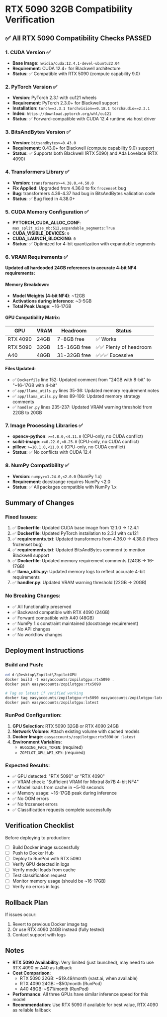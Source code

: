# RTX 5090 32GB Compatibility Verification

## ✅ All RTX 5090 Compatibility Checks PASSED

### 1. CUDA Version ✅
- **Base Image**: `nvidia/cuda:12.4.1-devel-ubuntu22.04`
- **Requirement**: CUDA 12.4+ for Blackwell architecture
- **Status**: ✅ Compatible with RTX 5090 (compute capability 9.0)

### 2. PyTorch Version ✅
- **Version**: PyTorch 2.3.1 with cu121 wheels
- **Requirement**: PyTorch 2.3.0+ for Blackwell support
- **Installation**: `torch==2.3.1 torchvision==0.18.1 torchaudio==2.3.1`
- **Index**: `https://download.pytorch.org/whl/cu121`
- **Status**: ✅ Forward-compatible with CUDA 12.4 runtime via host driver

### 3. BitsAndBytes Version ✅
- **Version**: `bitsandbytes>=0.43.0`
- **Requirement**: 0.43.0+ for Blackwell (compute capability 9.0) support
- **Status**: ✅ Supports both Blackwell (RTX 5090) and Ada Lovelace (RTX 4090)

### 4. Transformers Library ✅
- **Version**: `transformers>=4.38.0,<4.50.0`
- **Fix Applied**: Upgraded from 4.36.0 to fix `frozenset` bug
- **Bug**: transformers 4.36-4.37 had bug in BitsAndBytes validation code
- **Status**: ✅ Bug fixed in 4.38.0+

### 5. CUDA Memory Configuration ✅
- **PYTORCH_CUDA_ALLOC_CONF**: `max_split_size_mb:512,expandable_segments:True`
- **CUDA_VISIBLE_DEVICES**: `0`
- **CUDA_LAUNCH_BLOCKING**: `0`
- **Status**: ✅ Optimized for 4-bit quantization with expandable segments

### 6. VRAM Requirements ✅
**Updated all hardcoded 24GB references to accurate 4-bit NF4 requirements:**

#### Memory Breakdown:
- **Model Weights (4-bit NF4)**: ~12GB
- **Activations during inference**: ~3-5GB
- **Total Peak Usage**: ~16-17GB

#### GPU Compatibility Matrix:
| GPU | VRAM | Headroom | Status |
|-----|------|----------|--------|
| RTX 4090 | 24GB | 7-8GB free | ✅ Works |
| RTX 5090 | 32GB | 15-16GB free | ✅✅ Plenty of headroom |
| A40 | 48GB | 31-32GB free | ✅✅✅ Excessive |

#### Files Updated:
- ✅ `Dockerfile` line 152: Updated comment from "24GB with 8-bit" to "~16-17GB with 4-bit"
- ✅ `app/llama_utils.py` lines 35-36: Updated memory requirement notes
- ✅ `app/llama_utils.py` lines 89-106: Updated memory strategy comments
- ✅ `handler.py` lines 235-237: Updated VRAM warning threshold from 22GB to 20GB

### 7. Image Processing Libraries ✅
- **opencv-python**: `>=4.8.0,<4.11.0` (CPU-only, no CUDA conflict)
- **scikit-image**: `>=0.22.0,<0.25.0` (CPU-only, no CUDA conflict)
- **pillow**: `>=10.1.0,<11.0.0` (CPU-only, no CUDA conflict)
- **Status**: ✅ No conflicts with CUDA 12.4

### 8. NumPy Compatibility ✅
- **Version**: `numpy>=1.24.0,<2.0.0` (NumPy 1.x)
- **Requirement**: docstrange requires NumPy <2.0
- **Status**: ✅ All packages compatible with NumPy 1.x

## Summary of Changes

### Fixed Issues:
1. ✅ **Dockerfile**: Updated CUDA base image from 12.1.0 → 12.4.1
2. ✅ **Dockerfile**: Updated PyTorch installation to 2.3.1 with cu121
3. ✅ **requirements.txt**: Updated transformers from 4.36.0 → 4.38.0 (fixes frozenset bug)
4. ✅ **requirements.txt**: Updated BitsAndBytes comment to mention Blackwell support
5. ✅ **Dockerfile**: Updated memory requirement comments (24GB → 16-17GB)
6. ✅ **llama_utils.py**: Updated memory logs to reflect accurate 4-bit requirements
7. ✅ **handler.py**: Updated VRAM warning threshold (22GB → 20GB)

### No Breaking Changes:
- ✅ All functionality preserved
- ✅ Backward compatible with RTX 4090 (24GB)
- ✅ Forward compatible with A40 (48GB)
- ✅ NumPy 1.x constraint maintained (docstrange requirement)
- ✅ No API changes
- ✅ No workflow changes

## Deployment Instructions

### Build and Push:
```powershell
cd d:\Desktop\Zopilot\ZopilotGPU
docker build -t easyaccounts/zopilotgpu:rtx5090 .
docker push easyaccounts/zopilotgpu:rtx5090

# Tag as latest if verified working
docker tag easyaccounts/zopilotgpu:rtx5090 easyaccounts/zopilotgpu:latest
docker push easyaccounts/zopilotgpu:latest
```

### RunPod Configuration:
1. **GPU Selection**: RTX 5090 32GB or RTX 4090 24GB
2. **Network Volume**: Attach existing volume with cached models
3. **Docker Image**: `easyaccounts/zopilotgpu:rtx5090` or `:latest`
4. **Environment Variables**: 
   - `HUGGING_FACE_TOKEN`: (required)
   - `ZOPILOT_GPU_API_KEY`: (required)

### Expected Results:
- ✅ GPU detected: "RTX 5090" or "RTX 4090"
- ✅ VRAM check: "Sufficient VRAM for Mixtral 8x7B 4-bit NF4"
- ✅ Model loads from cache in ~5-10 seconds
- ✅ Memory usage: ~16-17GB peak during inference
- ✅ No OOM errors
- ✅ No frozenset errors
- ✅ Classification requests complete successfully

## Verification Checklist

Before deploying to production:
- [ ] Build Docker image successfully
- [ ] Push to Docker Hub
- [ ] Deploy to RunPod with RTX 5090
- [ ] Verify GPU detected in logs
- [ ] Verify model loads from cache
- [ ] Test classification request
- [ ] Monitor memory usage (should be ~16-17GB)
- [ ] Verify no errors in logs

## Rollback Plan

If issues occur:
1. Revert to previous Docker image tag
2. Or use RTX 4090 24GB instead (fully tested)
3. Contact support with logs

## Notes

- **RTX 5090 Availability**: Very limited (just launched), may need to use RTX 4090 or A40 as fallback
- **Cost Comparison**:
  - RTX 5090 32GB: ~$19.49/month (vast.ai, when available)
  - RTX 4090 24GB: ~$50/month (RunPod)
  - A40 48GB: ~$71/month (RunPod)
- **Performance**: All three GPUs have similar inference speed for this model
- **Recommendation**: Use RTX 5090 if available for best value, RTX 4090 as reliable fallback
